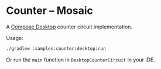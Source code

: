 Counter – Mosaic
================

A [Compose Desktop](https://www.jetbrains.com/lp/compose-mpp/) counter circuit implementation.

Usage:

```bash
./gradlew :samples:counter:desktop:run
```

Or run the `main` function in `DesktopCounterCircuit` in your IDE.
